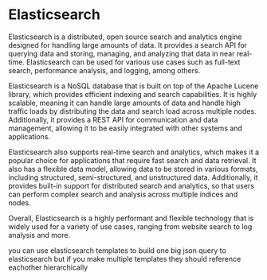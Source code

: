 # Elasticsearch 

Elasticsearch is a distributed, open source search and analytics engine designed for handling large amounts of data. It provides a search API for querying data and storing, managing, and analyzing that data in near real-time. Elasticsearch can be used for various use cases such as full-text search, performance analysis, and logging, among others.


Elasticsearch is a NoSQL database that is built on top of the Apache Lucene library, which provides efficient indexing and search capabilities. It is highly scalable, meaning it can handle large amounts of data and handle high traffic loads by distributing the data and search load across multiple nodes. Additionally, it provides a REST API for communication and data management, allowing it to be easily integrated with other systems and applications.

Elasticsearch also supports real-time search and analytics, which makes it a popular choice for applications that require fast search and data retrieval. It also has a flexible data model, allowing data to be stored in various formats, including structured, semi-structured, and unstructured data. Additionally, it provides built-in support for distributed search and analytics, so that users can perform complex search and analysis across multiple indices and nodes.

Overall, Elasticsearch is a highly performant and flexible technology that is widely used for a variety of use cases, ranging from website search to log analysis and more.


you can use elasticsearch templates to build one big json query to elasticsearch 
but if you make multiple templates they should reference eachother hierarchically


